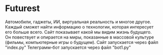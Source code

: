 # Futurest
Автомобили, гаджеты, ИИ, виртуальная реальность и многое другое. Каждый сможет найти информацию о технологии, которая интересует его больше всего. Сайт показывает какой мы видим жизнь будущего. Он повествует и опирается на миры, показанные в массовой культуре (фильмы, компьютерные игры о будущем).
Сайт запускается через файл "index.py"
Телеграмм-бот запускается через файл "bot1.py"

